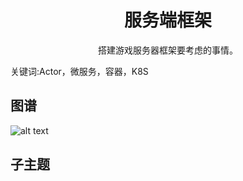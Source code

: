 <h1 align="center">服务端框架</h1>
<p align="center">搭建游戏服务器框架要考虑的事情。</p>
<p">关键词:Actor，微服务，容器，K8S</p>

## 图谱
![alt text](https://github.com/gonglei007/GameDevMind/blob/main/exports/4.2.1.服务端框架.png?raw=true)

## 子主题
